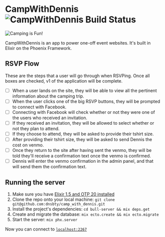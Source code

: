 # CampWithDennis ![CampWithDennis Build Status](https://img.shields.io/circleci/project/github/dnsbty/camp_with_dennis/master.svg)
![Camping is Fun!](https://user-images.githubusercontent.com/3421625/37573274-b067baf6-2adb-11e8-8410-56f729c18d2a.gif)

CampWithDennis is an app to power one-off event websites. It's built in Elixir on the Phoenix Framework.

## RSVP Flow
These are the steps that a user will go through when RSVPing. Once all boxes are checked, v1 of the application will be complete.

- [ ] When a user lands on the site, they will be able to view all the pertinent information about the camping trip.
- [ ] When the user clicks one of the big RSVP buttons, they will be prompted to connect with Facebook.
- [ ] Connecting with Facebook will check whether or not they were one of the users who received an invitation.
- [ ] If they received an invitation, they will be allowed to select whether or not they plan to attend.
- [ ] If they choose to attend, they will be asked to provide their tshirt size.
- [ ] After providing their tshirt size, they will be asked to send Dennis the cost on venmo.
- [ ] Once they return to the site after having sent the venmo, they will be told they'll receive a confirmation text once the venmo is confirmed.
- [ ] Dennis will enter the venmo confirmation in the admin panel, and that will send them the confirmation text.

## Running the server

1. Make sure you have [Elixir 1.5 and OTP 20 installed](https://elixir-lang.org/install.html)
2. Clone the repo onto your local machine: `git clone git@github.com:dnsbty/camp_with_dennis.git`
3. Install the project's dependencies: `cd bull-server && mix deps.get`
4. Create and migrate the database: `mix ecto.create && mix ecto.migrate`
5. Start the server: `mix phx.server`

Now you can connect to [`localhost:2267`](http://localhost:2267)
